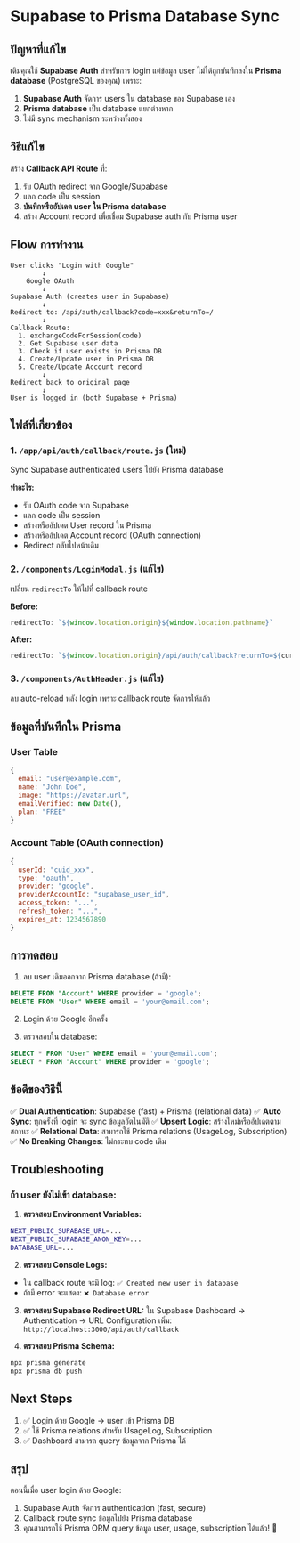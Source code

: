 # Supabase to Prisma Database Sync

## ปัญหาที่แก้ไข

เดิมคุณใช้ **Supabase Auth** สำหรับการ login แต่ข้อมูล user ไม่ได้ถูกบันทึกลงใน **Prisma database** (PostgreSQL ของคุณ) เพราะ:

1. **Supabase Auth** จัดการ users ใน database ของ Supabase เอง
2. **Prisma database** เป็น database แยกต่างหาก
3. ไม่มี sync mechanism ระหว่างทั้งสอง

## วิธีแก้ไข

สร้าง **Callback API Route** ที่:
1. รับ OAuth redirect จาก Google/Supabase
2. แลก code เป็น session
3. **บันทึกหรืออัปเดต user ใน Prisma database**
4. สร้าง Account record เพื่อเชื่อม Supabase auth กับ Prisma user

## Flow การทำงาน

```
User clicks "Login with Google"
        ↓
    Google OAuth
        ↓
Supabase Auth (creates user in Supabase)
        ↓
Redirect to: /api/auth/callback?code=xxx&returnTo=/
        ↓
Callback Route:
  1. exchangeCodeForSession(code)
  2. Get Supabase user data
  3. Check if user exists in Prisma DB
  4. Create/Update user in Prisma DB
  5. Create/Update Account record
        ↓
Redirect back to original page
        ↓
User is logged in (both Supabase + Prisma)
```

## ไฟล์ที่เกี่ยวข้อง

### 1. `/app/api/auth/callback/route.js` (ใหม่)
Sync Supabase authenticated users ไปยัง Prisma database

**ทำอะไร:**
- รับ OAuth code จาก Supabase
- แลก code เป็น session
- สร้างหรืออัปเดต User record ใน Prisma
- สร้างหรืออัปเดต Account record (OAuth connection)
- Redirect กลับไปหน้าเดิม

### 2. `/components/LoginModal.js` (แก้ไข)
เปลี่ยน `redirectTo` ให้ไปที่ callback route

**Before:**
```javascript
redirectTo: `${window.location.origin}${window.location.pathname}`
```

**After:**
```javascript
redirectTo: `${window.location.origin}/api/auth/callback?returnTo=${currentPath}`
```

### 3. `/components/AuthHeader.js` (แก้ไข)
ลบ auto-reload หลัง login เพราะ callback route จัดการให้แล้ว

## ข้อมูลที่บันทึกใน Prisma

### User Table
```javascript
{
  email: "user@example.com",
  name: "John Doe",
  image: "https://avatar.url",
  emailVerified: new Date(),
  plan: "FREE"
}
```

### Account Table (OAuth connection)
```javascript
{
  userId: "cuid_xxx",
  type: "oauth",
  provider: "google",
  providerAccountId: "supabase_user_id",
  access_token: "...",
  refresh_token: "...",
  expires_at: 1234567890
}
```

## การทดสอบ

1. ลบ user เดิมออกจาก Prisma database (ถ้ามี):
```sql
DELETE FROM "Account" WHERE provider = 'google';
DELETE FROM "User" WHERE email = 'your@email.com';
```

2. Login ด้วย Google อีกครั้ง

3. ตรวจสอบใน database:
```sql
SELECT * FROM "User" WHERE email = 'your@email.com';
SELECT * FROM "Account" WHERE provider = 'google';
```

## ข้อดีของวิธีนี้

✅ **Dual Authentication**: Supabase (fast) + Prisma (relational data)
✅ **Auto Sync**: ทุกครั้งที่ login จะ sync ข้อมูลอัตโนมัติ
✅ **Upsert Logic**: สร้างใหม่หรืออัปเดตตามสถานะ
✅ **Relational Data**: สามารถใช้ Prisma relations (UsageLog, Subscription)
✅ **No Breaking Changes**: ไม่กระทบ code เดิม

## Troubleshooting

### ถ้า user ยังไม่เข้า database:

1. **ตรวจสอบ Environment Variables:**
```bash
NEXT_PUBLIC_SUPABASE_URL=...
NEXT_PUBLIC_SUPABASE_ANON_KEY=...
DATABASE_URL=...
```

2. **ตรวจสอบ Console Logs:**
- ใน callback route จะมี log: `✅ Created new user in database`
- ถ้ามี error จะแสดง: `❌ Database error`

3. **ตรวจสอบ Supabase Redirect URL:**
ใน Supabase Dashboard → Authentication → URL Configuration
เพิ่ม: `http://localhost:3000/api/auth/callback`

4. **ตรวจสอบ Prisma Schema:**
```bash
npx prisma generate
npx prisma db push
```

## Next Steps

1. ✅ Login ด้วย Google → user เข้า Prisma DB
2. ✅ ใช้ Prisma relations สำหรับ UsageLog, Subscription
3. ✅ Dashboard สามารถ query ข้อมูลจาก Prisma ได้

## สรุป

ตอนนี้เมื่อ user login ด้วย Google:
1. Supabase Auth จัดการ authentication (fast, secure)
2. Callback route sync ข้อมูลไปยัง Prisma database
3. คุณสามารถใช้ Prisma ORM query ข้อมูล user, usage, subscription ได้แล้ว! 🎉

